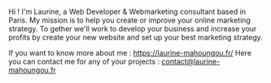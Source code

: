 Hi ! I'm Laurine, a Web Developer & Webmarketing consultant based in Paris. My mission is to help you create or improve your online marketing strategy.
To gether we'll work to develop your business and increase your profits by create your new website and set up your best marketing strategy. 

If you want to know more about me : https://laurine-mahoungou.fr/
Here you can contact me for any of your projects : contact@laurine-mahoungou.fr

<!---
Laurine-M/Laurine-M is a ✨ special ✨ repository because its `README.md` (this file) appears on your GitHub profile.
You can click the Preview link to take a look at your changes.
--->
